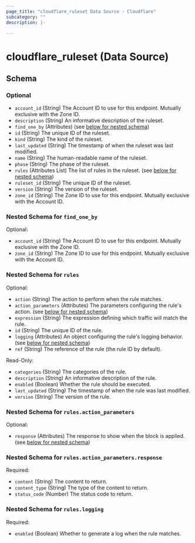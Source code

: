 ```yaml
---
page_title: "cloudflare_ruleset Data Source - Cloudflare"
subcategory: ""
description: |-
  
---
```


# cloudflare_ruleset (Data Source)




<!-- schema generated by tfplugindocs -->
## Schema

### Optional

- `account_id` (String) The Account ID to use for this endpoint. Mutually exclusive with the Zone ID.
- `description` (String) An informative description of the ruleset.
- `find_one_by` (Attributes) (see [below for nested schema](#nestedatt--find_one_by))
- `id` (String) The unique ID of the ruleset.
- `kind` (String) The kind of the ruleset.
- `last_updated` (String) The timestamp of when the ruleset was last modified.
- `name` (String) The human-readable name of the ruleset.
- `phase` (String) The phase of the ruleset.
- `rules` (Attributes List) The list of rules in the ruleset. (see [below for nested schema](#nestedatt--rules))
- `ruleset_id` (String) The unique ID of the ruleset.
- `version` (String) The version of the ruleset.
- `zone_id` (String) The Zone ID to use for this endpoint. Mutually exclusive with the Account ID.

<a id="nestedatt--find_one_by"></a>
### Nested Schema for `find_one_by`

Optional:

- `account_id` (String) The Account ID to use for this endpoint. Mutually exclusive with the Zone ID.
- `zone_id` (String) The Zone ID to use for this endpoint. Mutually exclusive with the Account ID.


<a id="nestedatt--rules"></a>
### Nested Schema for `rules`

Optional:

- `action` (String) The action to perform when the rule matches.
- `action_parameters` (Attributes) The parameters configuring the rule's action. (see [below for nested schema](#nestedatt--rules--action_parameters))
- `expression` (String) The expression defining which traffic will match the rule.
- `id` (String) The unique ID of the rule.
- `logging` (Attributes) An object configuring the rule's logging behavior. (see [below for nested schema](#nestedatt--rules--logging))
- `ref` (String) The reference of the rule (the rule ID by default).

Read-Only:

- `categories` (String) The categories of the rule.
- `description` (String) An informative description of the rule.
- `enabled` (Boolean) Whether the rule should be executed.
- `last_updated` (String) The timestamp of when the rule was last modified.
- `version` (String) The version of the rule.

<a id="nestedatt--rules--action_parameters"></a>
### Nested Schema for `rules.action_parameters`

Optional:

- `response` (Attributes) The response to show when the block is applied. (see [below for nested schema](#nestedatt--rules--action_parameters--response))

<a id="nestedatt--rules--action_parameters--response"></a>
### Nested Schema for `rules.action_parameters.response`

Required:

- `content` (String) The content to return.
- `content_type` (String) The type of the content to return.
- `status_code` (Number) The status code to return.



<a id="nestedatt--rules--logging"></a>
### Nested Schema for `rules.logging`

Required:

- `enabled` (Boolean) Whether to generate a log when the rule matches.


